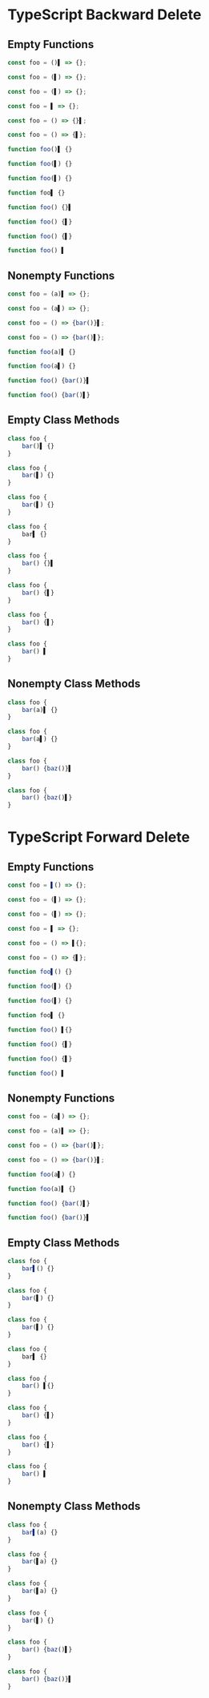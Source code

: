 # TypeScript Backward Delete
## Empty Functions
```ts
const foo = ()▌ => {};
```
```ts
const foo = (▌) => {};
```

```ts
const foo = (▌) => {};
```
```ts
const foo = ▌ => {};
```

```ts
const foo = () => {}▌;
```
```ts
const foo = () => {▌};
```

```ts
function foo()▌ {}
```
```ts
function foo(▌) {}
```

```ts
function foo(▌) {}
```
```ts
function foo▌ {}
```

```ts
function foo() {}▌
```
```ts
function foo() {▌}
```

```ts
function foo() {▌}
```
```ts
function foo() ▌
```

## Nonempty Functions
```ts
const foo = (a)▌ => {};
```
```ts
const foo = (a▌) => {};
```

```ts
const foo = () => {bar()}▌;
```
```ts
const foo = () => {bar()▌};
```

```ts
function foo(a)▌ {}
```
```ts
function foo(a▌) {}
```

```ts
function foo() {bar()}▌
```
```ts
function foo() {bar()▌}
```

## Empty Class Methods
```ts
class foo {
	bar()▌ {}
}
```
```ts
class foo {
	bar(▌) {}
}
```

```ts
class foo {
	bar(▌) {}
}
```
```ts
class foo {
	bar▌ {}
}
```

```ts
class foo {
	bar() {}▌
}
```
```ts
class foo {
	bar() {▌}
}
```

```ts
class foo {
	bar() {▌}
}
```
```ts
class foo {
	bar() ▌
}
```

## Nonempty Class Methods
```ts
class foo {
	bar(a)▌ {}
}
```
```ts
class foo {
	bar(a▌) {}
}
```

```ts
class foo {
	bar() {baz()}▌
}
```
```ts
class foo {
	bar() {baz()▌}
}
```

# TypeScript Forward Delete
## Empty Functions
```ts
const foo = ▌() => {};
```
```ts
const foo = (▌) => {};
```

```ts
const foo = (▌) => {};
```
```ts
const foo = ▌ => {};
```

```ts
const foo = () => ▌{};
```
```ts
const foo = () => {▌};
```

```ts
function foo▌() {}
```
```ts
function foo(▌) {}
```

```ts
function foo(▌) {}
```
```ts
function foo▌ {}
```

```ts
function foo() ▌{}
```
```ts
function foo() {▌}
```

```ts
function foo() {▌}
```
```ts
function foo() ▌
```

## Nonempty Functions
```ts
const foo = (a▌) => {};
```
```ts
const foo = (a)▌ => {};
```

```ts
const foo = () => {bar()▌};
```
```ts
const foo = () => {bar()}▌;
```

```ts
function foo(a▌) {}
```
```ts
function foo(a)▌ {}
```

```ts
function foo() {bar()▌}
```
```ts
function foo() {bar()}▌
```

## Empty Class Methods
```ts
class foo {
	bar▌() {}
}
```
```ts
class foo {
	bar(▌) {}
}
```

```ts
class foo {
	bar(▌) {}
}
```
```ts
class foo {
	bar▌ {}
}
```

```ts
class foo {
	bar() ▌{}
}
```
```ts
class foo {
	bar() {▌}
}
```

```ts
class foo {
	bar() {▌}
}
```
```ts
class foo {
	bar() ▌
}
```

## Nonempty Class Methods
```ts
class foo {
	bar▌(a) {}
}
```
```ts
class foo {
	bar(▌a) {}
}
```

```ts
class foo {
	bar(▌a) {}
}
```
```ts
class foo {
	bar(▌) {}
}
```

```ts
class foo {
	bar() {baz()▌}
}
```
```ts
class foo {
	bar() {baz()}▌
}
```